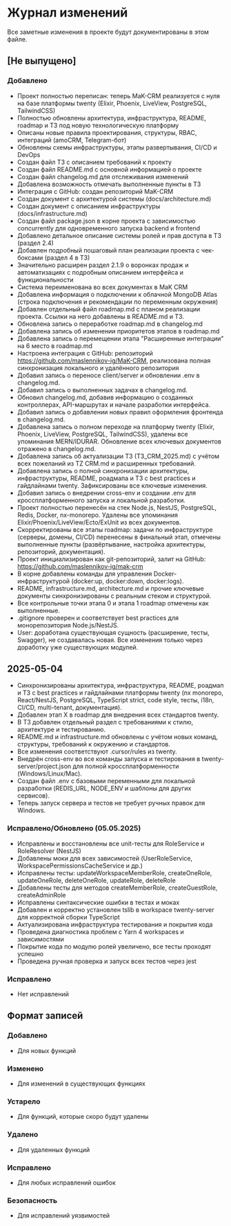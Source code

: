# Журнал изменений

Все заметные изменения в проекте будут документированы в этом файле.

## [Не выпущено]

### Добавлено
- Проект полностью переписан: теперь MaK-CRM реализуется с нуля на базе платформы twenty (Elixir, Phoenix, LiveView, PostgreSQL, TailwindCSS)
- Полностью обновлены архитектура, инфраструктура, README, roadmap и ТЗ под новую технологическую платформу
- Описаны новые правила проектирования, структуры, RBAC, интеграций (amoCRM, Telegram-бот)
- Обновлены схемы инфраструктуры, этапы развертывания, CI/CD и DevOps
- Создан файл ТЗ с описанием требований к проекту
- Создан файл README.md с основной информацией о проекте
- Создан файл changelog.md для отслеживания изменений
- Добавлена возможность отмечать выполненные пункты в ТЗ
- Интеграция с GitHub: создан репозиторий MaK-CRM
- Создан документ с архитектурой системы (docs/architecture.md)
- Создан документ с описанием инфраструктуры (docs/infrastructure.md)
- Создан файл package.json в корне проекта с зависимостью concurrently для одновременного запуска backend и frontend
- Добавлено детальное описание системы ролей и прав доступа в ТЗ (раздел 2.4)
- Добавлен подробный пошаговый план реализации проекта с чек-боксами (раздел 4 в ТЗ)
- Значительно расширен раздел 2.1.9 о воронках продаж и автоматизациях с подробным описанием интерфейса и функциональности
- Система переименована во всех документах в MaK CRM
- Добавлена информация о подключении к облачной MongoDB Atlas (строка подключения и рекомендации по переменным окружения)
- Добавлен отдельный файл roadmap.md с планом реализации проекта. Ссылки на него добавлены в README.md и ТЗ.
- Обновлена запись о переработке roadmap.md в changelog.md
- Добавлена запись об изменении приоритетов этапов в roadmap.md
- Добавлена запись о перемещении этапа "Расширенные интеграции" на 6 место в roadmap.md
- Настроена интеграция с GitHub: репозиторий https://github.com/maslennikov-ig/MaK-CRM, реализована полная синхронизация локального и удалённого репозитория
- Добавил запись о переносе client/server и обновлении .env в changelog.md.
- Добавил запись о выполненных задачах в changelog.md.
- Обновил changelog.md, добавив информацию о созданных контроллерах, API-маршрутах и начале разработки интерфейса.
- Добавил запись о добавлении новых правил оформления фронтенда в changelog.md.
- Добавлена запись о полном переходе на платформу twenty (Elixir, Phoenix, LiveView, PostgreSQL, TailwindCSS), удалены все упоминания MERN/IDURAR. Обновление всех ключевых документов отражено в changelog.md.
- Добавлена запись об актуализации ТЗ (ТЗ_CRM_2025.md) с учётом всех пожеланий из TZ CRM.md и расширенных требований.
- Добавлена запись о полной синхронизации архитектуры, инфраструктуры, README, роадмапа и ТЗ с best practices и гайдлайнами twenty. Зафиксированы все ключевые изменения.
- Добавил запись о внедрении cross-env и создании .env для кроссплатформенного запуска и локальной разработки.
- Проект полностью перенесён на стек Node.js, NestJS, PostgreSQL, Redis, Docker, nx-monorepo. Удалены все упоминания Elixir/Phoenix/LiveView/Ecto/ExUnit из всех документов.
- Скорректированы все этапы roadmap: задачи по инфраструктуре (серверы, домены, CI/CD) перенесены в финальный этап, отмечены выполненные пункты (развёртывание, настройка архитектуры, репозиторий, документация).
- Проект инициализирован как git-репозиторий, залит на GitHub: https://github.com/maslennikov-ig/mak-crm
- В корне добавлены команды для управления Docker-инфраструктурой (docker:up, docker:down, docker:logs).
- README, infrastructure.md, architecture.md и прочие ключевые документы синхронизированы с реальным стеком и структурой.
- Все контрольные точки этапа 0 и этапа 1 roadmap отмечены как выполненные.
- .gitignore проверен и соответствует best practices для монорепозитория Node.js/NestJS.
- User: доработана существующая сущность (расширение, тесты, Swagger), не создавалась новая. Все изменения только через доработку уже существующих модулей.

## 2025-05-04
- Синхронизированы архитектура, инфраструктура, README, роадмап и ТЗ с best practices и гайдлайнами платформы twenty (nx monorepo, React/NestJS, PostgreSQL, TypeScript strict, code style, тесты, i18n, CI/CD, multi-tenant, документация).
- Добавлен этап X в roadmap для внедрения всех стандартов twenty.
- В ТЗ добавлен отдельный раздел с требованиями к стилю, архитектуре и тестированию.
- README.md и infrastructure.md обновлены с учётом новых команд, структуры, требований к окружению и стандартов.
- Все изменения соответствуют .cursor/rules из twenty.
- Внедрён cross-env во все команды запуска и тестирования в twenty-server/project.json для полной кроссплатформенности (Windows/Linux/Mac).
- Создан файл .env с базовыми переменными для локальной разработки (REDIS_URL, NODE_ENV и шаблоны для других сервисов).
- Теперь запуск сервера и тестов не требует ручных правок для Windows.

### Исправлено/Обновлено (05.05.2025)
- Исправлены и восстановлены все unit-тесты для RoleService и RoleResolver (NestJS)
- Добавлены моки для всех зависимостей (UserRoleService, WorkspacePermissionsCacheService и др.)
- Исправлены тесты: updateWorkspaceMemberRole, createOneRole, updateOneRole, deleteOneRole, updateRole, deleteRole
- Добавлены тесты для методов createMemberRole, createGuestRole, createAdminRole
- Исправлены синтаксические ошибки в тестах и моках
- Добавлен и корректно установлен tslib в workspace twenty-server для корректной сборки TypeScript
- Актуализирована инфраструктура тестирования и покрытия кода
- Проведена диагностика проблем с Yarn 4 workspaces и зависимостями
- Покрытие кода по модулю ролей увеличено, все тесты проходят успешно
- Проведена ручная проверка и запуск всех тестов через jest

### Исправлено
- Нет исправлений

## Формат записей

### Добавлено
- Для новых функций

### Изменено
- Для изменений в существующих функциях

### Устарело
- Для функций, которые скоро будут удалены

### Удалено
- Для удаленных функций

### Исправлено
- Для любых исправлений ошибок

### Безопасность
- Для исправлений уязвимостей
